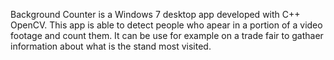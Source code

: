 Background Counter is a Windows 7 desktop app developed with C++ OpenCV. This app is able to detect people who apear in a portion of a video footage and count them.
It can be use for example on a trade fair to gathaer information about what is the stand most visited.
